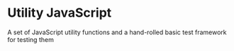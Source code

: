 # Utility JavaScript

A set of JavaScript utility functions and a hand-rolled basic test framework for testing them